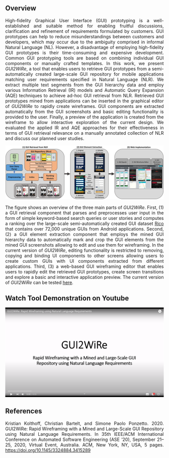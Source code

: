## Overview
<p align="justify">
High-fidelity Graphical User Interface (GUI) prototyping is a well-established and suitable method for enabling fruitful discussions, clarification and refinement of requirements formulated by customers. GUI prototypes can help to reduce misunderstandings between customers and developers, which may occur due to the ambiguity comprised in informal Natural Language (NL). However, a disadvantage of employing high-fidelity GUI prototypes is their time-consuming and expensive development. Common GUI prototyping tools are based on combining individual GUI components or manually crafted templates. In this work, we present <i>GUI2WiRe</i>, a tool that enables users to retrieve GUI prototypes from a semi-automatically created large-scale GUI repository for mobile applications matching user requirements specified in Natural Language (NLR). We extract multiple text segments from the GUI hierarchy data and employ various Information Retrieval (IR) models and Automatic Query Expansion (AQE) techniques to achieve ad-hoc GUI retrieval from NLR. Retrieved GUI prototypes mined from applications can be inserted in the graphical editor of <i>GUI2WiRe</i> to rapidly create wireframes. GUI components are extracted automatically from the GUI screenshots and basic editing functionality is provided to the user. Finally, a preview of the application is created from the wireframe to allow interactive exploration of the current design. We evaluated the applied IR and AQE approaches for their effectiveness in terms of GUI retrieval relevance on a manually annotated collection of NLR and discuss our planned user studies.
 </p>

![alt tag](https://raw.githubusercontent.com/kristiankolthoff/GUI2WiRe/master/gui2wire_tool_overview.png)

<p align="justify">
The figure shows an overview of the three main parts of <i>GUI2WiRe</i>. First, (1) a GUI retrieval component that parses and preprocesses user input in the form of simple keyword-based search queries or user stories and computes a ranking over the large-scale semi-automatically created GUI dataset <a href="https://interactionmining.org/rico" target="_blank">Rico</a> that contains over 72,000 unique GUIs from Android applications. Second, (2) a GUI element extraction component that employs the mined GUI hierarchy data to automatically mark and crop the GUI elements from the mined GUI screenshots allowing to edit and use them for wireframing. In the current version of <i>GUI2WiRe</i>, editing functionality is restricted to removing, copying and binding UI components to other screens allowing users to create custom GUIs with UI components extracted from different applications. Third, (3) a web-based GUI wireframing editor that enables users to rapidly edit the retrieved GUI prototypes, create screen transitions and explore a basic and interactive application preview. The current version of <i>GUI2WiRe</i> can be tested <a href="http://alkmaar.informatik.uni-mannheim.de/gui2r/gui2wire/" target="_blank">here</a>.
</p>


## Watch Tool Demonstration on Youtube

[![GUI2WiRe](https://raw.githubusercontent.com/kristiankolthoff/GUI2WiRe/master/gui2wire_youtube.png)](https://youtu.be/2nN-Xr2Hk7I)

## References
<p align="justify">
Kristian Kolthoff, Christian Bartelt, and Simone Paolo Ponzetto. 2020. GUI2WiRe: Rapid Wireframing with a Mined and Large-Scale GUI Repository using Natural Language Requirements. In 35th IEEE/ACM International Conference on Automated Software Engineering (ASE ’20), September 21–25, 2020, Virtual Event, Australia. ACM, New York, NY, USA, 5 pages. <a href="https://doi.org/10.1145/3324884.3415289" target="_blank">https://doi.org/10.1145/3324884.3415289</a>
 </p>
